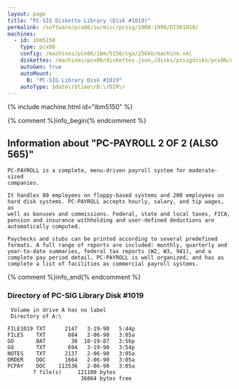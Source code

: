 ```yaml
---
layout: page
title: "PC-SIG Diskette Library (Disk #1019)"
permalink: /software/pcx86/sw/misc/pcsig/1000-1999/DISK1019/
machines:
  - id: ibm5150
    type: pcx86
    config: /machines/pcx86/ibm/5150/cga/256kb/machine.xml
    diskettes: /machines/pcx86/diskettes.json,/disks/pcsigdisks/pcx86/diskettes.json
    autoGen: true
    autoMount:
      B: "PC-SIG Library Disk #1019"
    autoType: $date\r$time\rB:\rDIR\r
---
```


{% include machine.html id="ibm5150" %}

{% comment %}info_begin{% endcomment %}

## Information about "PC-PAYROLL 2 OF 2 (ALSO 565)"

    PC-PAYROLL is a complete, menu-driven payroll system for moderate-sized
    companies.
    
    It handles 80 employees on floppy-based systems and 200 employees on
    hard disk systems. PC-PAYROLL accepts hourly, salary, and tip wages, as
    well as bonuses and commissions. Federal, state and local taxes, FICA,
    pension and insurance withholding and user-defined deductions are
    automatically computed.
    
    Paychecks and stubs can be printed according to several predefined
    formats. A full range of reports are included: monthly, quarterly and
    year-to-date summaries, federal tax reports (W2, W3, 941), and a
    complete pay period detail. PC-PAYROLL is well organized, and has as
    complete a list of facilities as commercial payroll systems.
{% comment %}info_end{% endcomment %}


### Directory of PC-SIG Library Disk #1019

     Volume in drive A has no label
     Directory of A:\

    FILE1019 TXT      2147   3-19-90   5:44p
    FILES    TXT       884   2-06-90   3:05a
    GO       BAT        38  10-19-87   3:56p
    GO       TXT       694   3-19-90   3:54p
    NOTES    TXT      2137   2-06-90   3:05a
    ORDER    DOC      1664   2-06-90   3:05a
    PCPAY    DOC    113536   2-06-90   3:05a
            7 file(s)     121100 bytes
                           36864 bytes free
